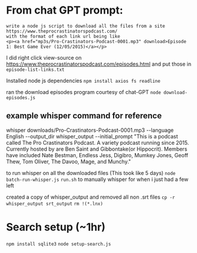 # From chat GPT prompt:
```
write a node js script to download all the files from a site https://www.theprocrastinatorspodcast.com/ 
with the format of each link url being like 
<p><a href="mp3s/Pro-Crastinators-Podcast-0001.mp3" download>Episode 1: Best Game Ever (12/05/2015)</a></p>
```

I did right click view-source on https://www.theprocrastinatorspodcast.com/episodes.html and put those in `episode-list-links.txt`

Installed node js dependencies
`npm install axios fs readline`

ran the download episodes program courtesy of chat-GPT
`node download-episodes.js` 


## example whisper command for reference
whisper downloads/Pro-Crastinators-Podcast-0001.mp3 --language English --output_dir whisper_output --initial_prompt "This is a podcast called The Pro Crastinators Podcast. A variety podcast running since 2015. Currently hosted by are Ben Saint and Gibbontake(or Hippocrit). Members have included Nate Bestman, Endless Jess, Digibro, Mumkey Jones, Geoff Thew, Tom Oliver, The Davoo, Mage, and Munchy."

to run whisper on all the downloaded files (This took like 5 days)
`node batch-run-whisper.js` 
`run.sh` to manually whisper for when i just had a few left

created a copy of whisper_output and removed all non .srt files
`cp -r whisper_output srt_output` 
`rm !(*.lnx)`

# Search setup (~1hr)
`npm install sqlite3`
`node setup-search.js`